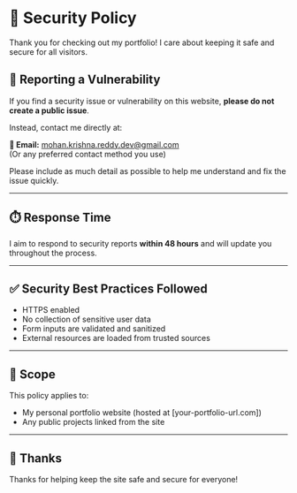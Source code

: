 # 🔐 Security Policy

Thank you for checking out my portfolio! I care about keeping it safe and secure for all visitors.

## 📩 Reporting a Vulnerability

If you find a security issue or vulnerability on this website, **please do not create a public issue**.

Instead, contact me directly at:

**📧 Email:** mohan.krishna.reddy.dev@gmail.com  
(Or any preferred contact method you use)

Please include as much detail as possible to help me understand and fix the issue quickly.

---

## ⏱️ Response Time

I aim to respond to security reports **within 48 hours** and will update you throughout the process.

---

## ✅ Security Best Practices Followed

- HTTPS enabled
- No collection of sensitive user data
- Form inputs are validated and sanitized
- External resources are loaded from trusted sources

---

## 🔐 Scope

This policy applies to:

- My personal portfolio website (hosted at [your-portfolio-url.com])
- Any public projects linked from the site

---

## 🙏 Thanks

Thanks for helping keep the site safe and secure for everyone!

